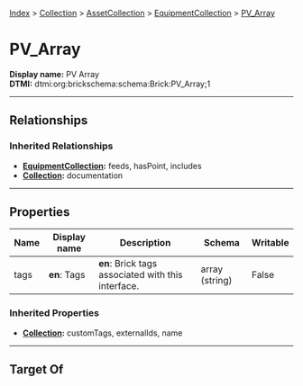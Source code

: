 [Index](../../../Index.md) > [Collection](../../Collection.md) > [AssetCollection](../AssetCollection.md) > [EquipmentCollection](EquipmentCollection.md) > [PV_Array](#)
# PV_Array

**Display name:** PV Array<br />
**DTMI:** dtmi:org:brickschema:schema:Brick:PV_Array;1

---

## Relationships
### Inherited Relationships
* **[EquipmentCollection](EquipmentCollection.md):** feeds, hasPoint, includes
* **[Collection](../../Collection.md):** documentation

---

## Properties
|Name|Display name|Description|Schema|Writable|
|-|-|-|-|-|
|tags|**en**: Tags|**en**: Brick tags associated with this interface.|array (string)|False|
### Inherited Properties
* **[Collection](../../Collection.md):** customTags, externalIds, name

---

## Target Of
